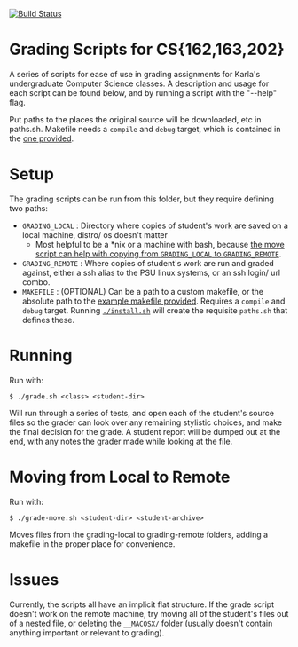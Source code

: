 [![Build Status](https://travis-ci.org/benjspriggs/grading.svg?branch=add-bats)](https://travis-ci.org/benjspriggs/grading)
# Grading Scripts for CS{162,163,202}
A series of scripts for ease of use in grading assignments for Karla's undergraduate Computer Science classes.
A description and usage for each script can be found below, and by running a script with the "--help" flag.

Put paths to the places the original source will be downloaded, etc in paths.sh. Makefile needs a ``compile`` and ``debug`` target, which is contained in the [one provided](makefile.example).

# Setup
The grading scripts can be run from this folder, but they require defining two paths:
 - `GRADING_LOCAL`  : Directory where copies of student's work are saved on a local machine, distro/ os doesn't matter 
   * Most helpful to be a \*nix or a machine with bash, because [the move script can help with copying from `GRADING_LOCAL` to `GRADING_REMOTE`](move.sh).
 - `GRADING_REMOTE` : Where copies of student's work are run and graded against, either a ssh alias to the PSU linux systems, or an ssh login/ url combo.
 - `MAKEFILE` : (OPTIONAL) Can be a path to a custom makefile, or the absolute path to the [example makefile provided](makefile.example). Requires a `compile` and `debug` target.
Running [`./install.sh`](install.sh) will create the requisite `paths.sh` that defines these.

# Running
Run with:
```
$ ./grade.sh <class> <student-dir>
```
Will run through a series of tests, and open each of the student's source files so the grader can look over any remaining stylistic choices, and make the final decision for the grade.
A student report will be dumped out at the end, with any notes the grader made while looking at the file.

# Moving from Local to Remote
Run with:
```
$ ./grade-move.sh <student-dir> <student-archive>
```
Moves files from the grading-local to grading-remote folders, adding a makefile in the proper place for convenience.

# Issues
Currently, the scripts all have an implicit flat structure. If the grade script doesn't work on the remote machine, try moving all of the student's files out of a nested file, or deleting the `__MACOSX/` folder (usually doesn't contain anything important or relevant to grading).
